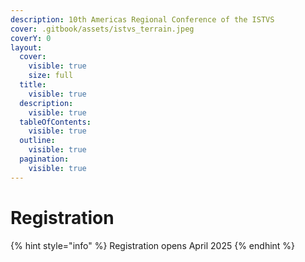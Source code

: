 ```yaml
---
description: 10th Americas Regional Conference of the ISTVS
cover: .gitbook/assets/istvs_terrain.jpeg
coverY: 0
layout:
  cover:
    visible: true
    size: full
  title:
    visible: true
  description:
    visible: true
  tableOfContents:
    visible: true
  outline:
    visible: true
  pagination:
    visible: true
---
```


# Registration

{% hint style="info" %}
Registration opens April 2025
{% endhint %}

